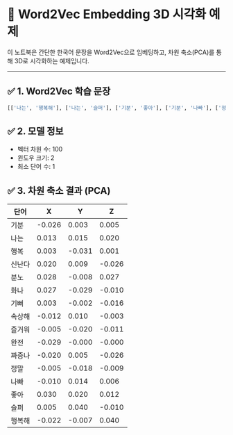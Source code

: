 
# 📘 Word2Vec Embedding 3D 시각화 예제

이 노트북은 간단한 한국어 문장을 Word2Vec으로 임베딩하고, 차원 축소(PCA)를 통해 3D로 시각화하는 예제입니다.

---

## ✅ 1. Word2Vec 학습 문장
```python
[['나는', '행복해'], ['나는', '슬퍼'], ['기분', '좋아'], ['기분', '나빠'], ['정말', '짜증나'], ['완전', '즐거워'], ['속상해'], ['기뻐'], ['화나', '분노'], ['신난다', '행복']]
```

## ✅ 2. 모델 정보
- 벡터 차원 수: 100
- 윈도우 크기: 2
- 최소 단어 수: 1

## ✅ 3. 차원 축소 결과 (PCA)
| 단어 | X | Y | Z |
|------|----|----|----|
| 기분 | -0.026 | 0.003 | 0.005 |
| 나는 | 0.013 | 0.015 | 0.020 |
| 행복 | 0.003 | -0.031 | 0.001 |
| 신난다 | 0.020 | 0.009 | -0.026 |
| 분노 | 0.028 | -0.008 | 0.027 |
| 화나 | 0.027 | -0.029 | -0.010 |
| 기뻐 | 0.003 | -0.002 | -0.016 |
| 속상해 | -0.012 | 0.010 | -0.003 |
| 즐거워 | -0.005 | -0.020 | -0.011 |
| 완전 | -0.029 | -0.000 | -0.000 |
| 짜증나 | -0.020 | 0.005 | -0.026 |
| 정말 | -0.005 | -0.018 | -0.009 |
| 나빠 | -0.010 | 0.014 | 0.006 |
| 좋아 | 0.030 | 0.020 | 0.012 |
| 슬퍼 | 0.005 | 0.040 | -0.010 |
| 행복해 | -0.022 | -0.007 | 0.040 |